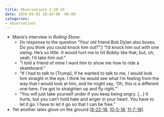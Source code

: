 ```yaml
---
title: Observations 2-28-19
date: 2019-03-01 18:43:00 -06:00
categories:
- observations
---
```


- Mavis’s interview in *Rolling Stone*.
	- [In response to the question “Your old friend Bob Dylan also boxes. Do you think you could knock him out?”:] “I’d knock him out with one swing. He’s so little. It would hurt me to hit Bobby like that, but, oh, yeah, I’d take him out.”
	- “I told a friend of mine I want him to show me how to ride a skateboard.”
	- “If I had to talk to [Trump], if he wanted to talk to me, I would look him straight in the eye. I think he would see what I’m feeling from the way that I would look at him, and he might say, ‘Oh, this is a different one here. I’ve got to straighten up and fly right.’”
	- “You will just take yourself under if you keep being angry. […] It hurts, but you can’t hold hate and anger in your heart. You have to let it go. I have to let it go so that I can be free.”
- Yet another latex glove on the ground [[8-22-18](https://spencertweedy.com/observations/082218.html), [10-5-18](https://spencertweedy.com/observations/100518.html), [11-7-18](https://spencertweedy.com/observations/110718.html)].